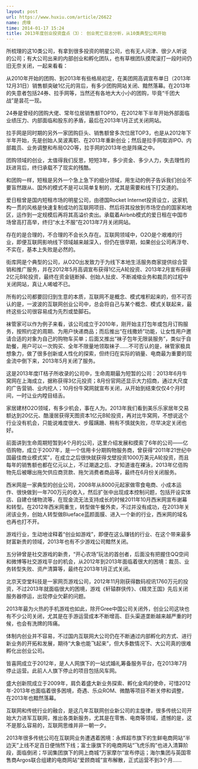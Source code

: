 ```yaml
---
layout: post
url: https://www.huxiu.com/article/26622
name: 虎嗅
time: 2014-01-17 15:24
title: 2013年度创业投资盘点（3）： 创业死亡日志分析，从10类典型公司开始
---
```

所梳理的这10类公司，有拿到很多投资的明星公司，也有无人问津、很少人听说的公司；有大公司出来的内部创业和孵化团队，也有草根团队摸爬滚打一段时间仍旧无奈关闭，一起来看看：

从2010年开始的团购、到2013年有些格局初定，在美团网高调宣布单日（2013年12月31日）销售额突破1亿元的背后，有多少团购网站关闭、黯然落幕。在2013年的失意者包括24券、拉手网等，当然还有各地大大小小的团购，毕竟“千团大战”是昙花一现。

24券是曾经的团购大佬、常年位居销售额TOP10，在2012年下半年开始外部面临业绩压力、内部面临和股东的矛盾，最后在2013年1月正式关闭网站。

拉手网是同时期的另外一家团购巨头、销售额曾多次位居TOP3，也是从2012年下半年开始，先是创始人吴波离职、在2013年重新创业；然后是拉手网取消IPO、内部裁员、业务调整和布局O2O等，拉手网的2013年也是阵痛之中。

团购领域的创业，太值得我们反思，短短3年，多少资金、多少人力，失去理性的跃进背后，终归承载不了现实的残酷。

和团购一样，短租是另外一个急上急下的细分领域，用生动的例子告诉我们创业不要盲然跟从、国外的模式不是可以简单复制的，尤其是需要和线下打交道的。

爱日租曾是国内短租市场的明星公司，由德国Rocket Internet投资设立，这家机构一贯的风格是快速复制成功的互联网项目、然后将其投放到市场空白的国家和地区，运作到一定规模后再将其高溢价卖出。承载着Airbnb模式的爱日租在中国市场曾高打高举，终归“水土不服”在2013年7月关闭网站。

存在的是合理的，不合理的不会长久存在。互联网领域中，O2O是个艰难的行业，即便互联网影响线下领域越来越深入，但仍在很早期，如果创业公司再浮夸、不实在，基本上失败是必然的。

街库网是个典型的公司，从O2O出发致力于为线下本地生活服务商家提供综合营销和推广服务，并在2012年5月高调宣布获得1亿元A轮投资、2013年2月宣布获得2亿元B轮投资，最终在资金链断掉、创始人扯皮、不断减缩业务和裁员的过程中关闭网站，真让人唏嘘不已。

所有的公司都要回归到生意的本质，互联网不是概念、模式堆积起来的，但不可否认的是，一波波的互联网创业公司中，总会将自己与某个概念、模式关联起来，最终这些公司很容易成为先烈或垫脚石。

袜管家可以作为例子来看，该公司成立于2010年，刚开始主打包年或包月订购服务，按照约定的周期、为用户快递商品；而后推出“在线撒娇”功能，让女性用户邀请合适的对象为自己的购物车买单；后面又推出“袜子包年无限装服务”，类似于自助餐，用户可以一次购买、全年不限量地领取袜子……不可否认的是，袜管家极具想象力，做了很多创新或人性化的探索，但终归在实际的销量、电商最为重要的现金流中倒下来，2013年5月关闭了服务。

这是2013年度IT桔子所收录的公司中，生命周期最为短暂的公司：2013年6月牛窝网在上海成立，据称获得3亿元投资；8月份官网还显示大力招商，通过大尺度的广告营销、业内挖人；10月份牛窝网就宣布关闭，从开始到结束仅仅4个月时间，一时让业内瞠目结舌。

家居建材O2O领域，有多少机会，事在人为。2013年我们看到美乐乐家居年交易额达到20亿元、酷漫居获得天图资本1亿元B轮投资，再对比牛窝网，不想说这个行业没有机会，只能说难度很大、步履蹒跚、稍有不慎就失败，尽早决定关闭也好。

前面讲到生命周期短暂到4个月的公司，这里介绍发展和摸索了6年的公司——亿佰购物，成立于2007年，是一个信用卡分期购物服务商，曾获得“2011年21世纪中国最佳商业模式奖”，在成立之后很快就获得戈壁投资1000万美元A轮投资，而且每年的销售额也都在亿元以上，不过潮退之后、才知道谁在裸泳，2013年亿佰购物先后被曝出拖欠供应商货款、拖欠消费者商品等，最终在6月份关闭服务。

西米网是一家典型的创业公司，2008年从8000元起家做零食电商、小成本运作、很快做到一年700万元的收入，然后扩张中出现成本控制问题，包括开设实体店、自建仓储物流等，在现金流无法支持成长的时候2011年10月西米网宣布谢幕和转型。在2012年西米网重生，转型做午餐外卖，不过并没有成功，在2013年关闭该业务，创始人转型做Blueface蓝颜面膜、进入一个新的行业，西米网的域名也再也打不开。

游戏行业，生动地诠释着“创业如游戏”，即便在这么赚钱的行业、在这个带来最多财富新贵的领域，2013年也有不少游戏公司黯然关闭。

五分钟曾是社交游戏的新贵，“开心农场”玩法的首创者，后面没有把握住QQ空间和微博等社交游戏平台的机会，从2012年到2013年面临着很大的困境：裁员、业务转型失败、资产清算等，最终在2013年1月正式关闭。

北京天空堂科技是一家网页游戏公司，2012年11月刚获得数码视讯1760万元的投资，不过2013年就面临很大的困境，游戏《轩辕群侠传》、《精灵王国》先后关闭服务器停运，出现停业欠薪的问题。

2013年最为火热的手机游戏也如此，除开Gree中国公司关闭外，创业公司这块也有不少公司关闭，尤其是在手游运营成本不断增高、巨头渠道垄断越来越严重的时候，也会有洗牌的阵痛。

体制内创业并不容易，不过国内互联网大公司仍在不断通过内部孵化的方式、进行新业务的开拓和发展，期待“大象也能飞起来”，但大多数情况下、大公司真的很难孵化出创业公司。

皆喜网成立于2012年，是人人网旗下的一站式婚礼筹备服务平台，在2013年7月停止运营。此前人人旗下停止的项目包括风车网。

盛大创新院成立于2009年，肩负着盛大新业务探索、孵化金鸡的使命，可惜2012年-2013年也面临着很多困境，奇遇、乐众ROM、微酷等项目不断关停和调整，在2013年也黯然落幕。

互联网和传统行业的融合，是这几年互联网创业新公司的主旋律，很多传统公司开始大力进军互联网，推出各类新服务，尤其是在零售、电商等领域，遗憾的是，这不是那么容易的，互联网思维并非一朝一夕。

2013年很多传统公司在互联网业务遭遇着困境：永辉超市旗下的生鲜电商网站“半边天”上线不足百日便悄然下线；富士康旗下的电商网站“飞虎乐购”也进入清算阶段，面临倒闭；华润集团旗下的网上商城“万家摩尔”宣布停运；海尔集团与英国零售商Argos联合组建的电商网站“爱顾商城”宣布解散，正式运营不到3个月……

